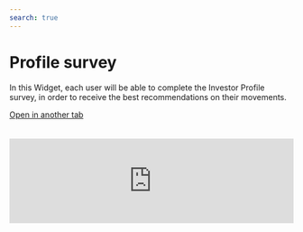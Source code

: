 ```yaml
---
search: true
---
```


# Profile survey

In this Widget, each user will be able to complete the Investor Profile survey, in order to receive the best recommendations on their movements.

[Open in another tab](https://widgets.modyo.com/inversiones/profile-survey)
 <iframe id="widgetFrame" src="https://widgets.modyo.com/inversiones/profile-survey" width="100%"  frameBorder="0"  style="overflow:auto;margin-top:20px;"/> 

| Feature                    | Description                                                                                                                                                      |
|----------------------------------|------------------------------------------------------------------------------------------------------------------------------------------------------------------|
| Investor Profile Survey | Enables you to complete the Investor Profile survey, whether for new customers, if the customer wants to retake it or as required by regulations. |

<script>

  export default {
    mounted() {

      function setIframeHeightCO(id, ht) {
          var ifrm = document.getElementById(id);
          if(ifrm) {
            ifrm.style.height = ht + 4 + "px";
          }
      }
      // iframed document sends its height using postMessage
      function handleDocHeightMsg(e) {
          // check origin
          if ( e.origin === 'https://widgets.modyo.com' ) {
              // parse data
              var data = JSON.parse( e.data );

              console.log('data:', data)
              // check data object
              if ( data['docHeight'] ) {
                  setIframeHeightCO( 'widgetFrame', data['docHeight'] );
              } else {
                  setIframeHeightCO( 'widgetFrame', 700 );
              }
          }
      }

      // assign message handler
      if ( window.addEventListener ) {
          window.addEventListener('message', handleDocHeightMsg, false);
      }
    }
  }

</script>

